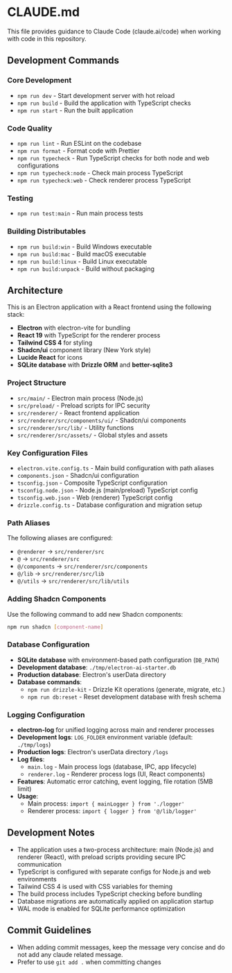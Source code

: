 # CLAUDE.md

This file provides guidance to Claude Code (claude.ai/code) when working with code in this repository.

## Development Commands

### Core Development

- `npm run dev` - Start development server with hot reload
- `npm run build` - Build the application with TypeScript checks
- `npm run start` - Run the built application

### Code Quality

- `npm run lint` - Run ESLint on the codebase
- `npm run format` - Format code with Prettier
- `npm run typecheck` - Run TypeScript checks for both node and web configurations
- `npm run typecheck:node` - Check main process TypeScript
- `npm run typecheck:web` - Check renderer process TypeScript

### Testing

- `npm run test:main` - Run main process tests

### Building Distributables

- `npm run build:win` - Build Windows executable
- `npm run build:mac` - Build macOS executable
- `npm run build:linux` - Build Linux executable
- `npm run build:unpack` - Build without packaging

## Architecture

This is an Electron application with a React frontend using the following stack:

- **Electron** with electron-vite for bundling
- **React 19** with TypeScript for the renderer process
- **Tailwind CSS 4** for styling
- **Shadcn/ui** component library (New York style)
- **Lucide React** for icons
- **SQLite database** with **Drizzle ORM** and **better-sqlite3**

### Project Structure

- `src/main/` - Electron main process (Node.js)
- `src/preload/` - Preload scripts for IPC security
- `src/renderer/` - React frontend application
- `src/renderer/src/components/ui/` - Shadcn/ui components
- `src/renderer/src/lib/` - Utility functions
- `src/renderer/src/assets/` - Global styles and assets

### Key Configuration Files

- `electron.vite.config.ts` - Main build configuration with path aliases
- `components.json` - Shadcn/ui configuration
- `tsconfig.json` - Composite TypeScript configuration
- `tsconfig.node.json` - Node.js (main/preload) TypeScript config
- `tsconfig.web.json` - Web (renderer) TypeScript config
- `drizzle.config.ts` - Database configuration and migration setup

### Path Aliases

The following aliases are configured:

- `@renderer` → `src/renderer/src`
- `@` → `src/renderer/src`
- `@/components` → `src/renderer/src/components`
- `@/lib` → `src/renderer/src/lib`
- `@/utils` → `src/renderer/src/lib/utils`

### Adding Shadcn Components

Use the following command to add new Shadcn components:

```bash
npm run shadcn [component-name]
```

### Database Configuration

- **SQLite database** with environment-based path configuration (`DB_PATH`)
- **Development database**: `./tmp/electron-ai-starter.db`
- **Production database**: Electron's userData directory
- **Database commands**:
  - `npm run drizzle-kit` - Drizzle Kit operations (generate, migrate, etc.)
  - `npm run db:reset` - Reset development database with fresh schema

### Logging Configuration

- **electron-log** for unified logging across main and renderer processes
- **Development logs**: `LOG_FOLDER` environment variable (default: `./tmp/logs`)
- **Production logs**: Electron's userData directory `/logs`
- **Log files**:
  - `main.log` - Main process logs (database, IPC, app lifecycle)
  - `renderer.log` - Renderer process logs (UI, React components)
- **Features**: Automatic error catching, event logging, file rotation (5MB limit)
- **Usage**:
  - Main process: `import { mainLogger } from './logger'`
  - Renderer process: `import { logger } from '@/lib/logger'`

## Development Notes

- The application uses a two-process architecture: main (Node.js) and renderer (React), with preload scripts providing secure IPC communication
- TypeScript is configured with separate configs for Node.js and web environments
- Tailwind CSS 4 is used with CSS variables for theming
- The build process includes TypeScript checking before bundling
- Database migrations are automatically applied on application startup
- WAL mode is enabled for SQLite performance optimization

## Commit Guidelines

- When adding commit messages, keep the message very concise and do not add any claude related message.
- Prefer to use `git add .` when committing changes

